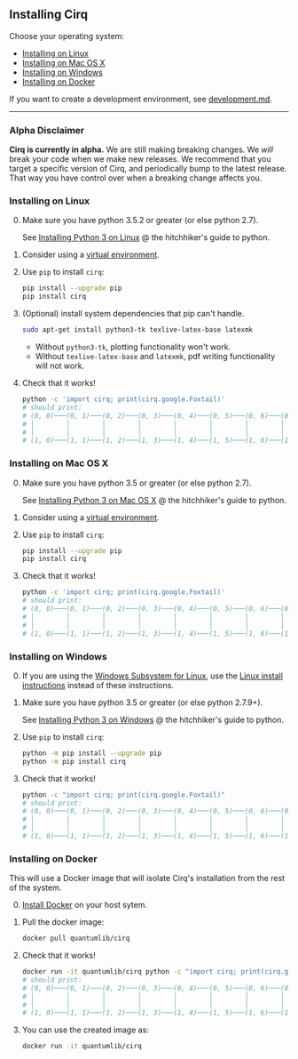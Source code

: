## Installing Cirq

Choose your operating system:

- [Installing on Linux](#installing-on-linux)
- [Installing on Mac OS X](#installing-on-mac-os-x)
- [Installing on Windows](#installing-on-windows)
- [Installing on Docker](#installing-on-docker)

If you want to create a development environment, see [development.md](development.md).

---

### Alpha Disclaimer

**Cirq is currently in alpha.**
We are still making breaking changes.
We *will* break your code when we make new releases.
We recommend that you target a specific version of Cirq, and periodically bump to the latest release.
That way you have control over when a breaking change affects you.

### Installing on Linux

0. Make sure you have python 3.5.2 or greater (or else python 2.7).

    See [Installing Python 3 on Linux](https://docs.python-guide.org/starting/install3/linux/) @ the hitchhiker's guide to python.

1. Consider using a [virtual environment](https://packaging.python.org/guides/installing-using-pip-and-virtualenv/).

2. Use `pip` to install `cirq`:

    ```bash
    pip install --upgrade pip
    pip install cirq
    ```

3. (Optional) install system dependencies that pip can't handle.

    ```bash
    sudo apt-get install python3-tk texlive-latex-base latexmk
    ```

    - Without `python3-tk`, plotting functionality won't work.
    - Without `texlive-latex-base` and `latexmk`, pdf writing functionality will not work.

4. Check that it works!

    ```bash
    python -c 'import cirq; print(cirq.google.Foxtail)'
    # should print:
    # (0, 0)───(0, 1)───(0, 2)───(0, 3)───(0, 4)───(0, 5)───(0, 6)───(0, 7)───(0, 8)───(0, 9)───(0, 10)
    # │        │        │        │        │        │        │        │        │        │        │
    # │        │        │        │        │        │        │        │        │        │        │
    # (1, 0)───(1, 1)───(1, 2)───(1, 3)───(1, 4)───(1, 5)───(1, 6)───(1, 7)───(1, 8)───(1, 9)───(1, 10)
    ```


### Installing on Mac OS X

0. Make sure you have python 3.5 or greater (or else python 2.7).

    See [Installing Python 3 on Mac OS X](https://docs.python-guide.org/starting/install3/osx/) @ the hitchhiker's guide to python.

1. Consider using a [virtual environment](https://packaging.python.org/guides/installing-using-pip-and-virtualenv/).

2. Use `pip` to install `cirq`:

    ```bash
    pip install --upgrade pip
    pip install cirq
    ```

3. Check that it works!

    ```bash
    python -c 'import cirq; print(cirq.google.Foxtail)'
    # should print:
    # (0, 0)───(0, 1)───(0, 2)───(0, 3)───(0, 4)───(0, 5)───(0, 6)───(0, 7)───(0, 8)───(0, 9)───(0, 10)
    # │        │        │        │        │        │        │        │        │        │        │
    # │        │        │        │        │        │        │        │        │        │        │
    # (1, 0)───(1, 1)───(1, 2)───(1, 3)───(1, 4)───(1, 5)───(1, 6)───(1, 7)───(1, 8)───(1, 9)───(1, 10)
    ```


### Installing on Windows

0. If you are using the [Windows Subsystem for Linux](https://docs.microsoft.com/en-us/windows/wsl/about), use the [Linux install instructions](#installing-on-linux) instead of these instructions.

1. Make sure you have python 3.5 or greater (or else python 2.7.9+).

    See [Installing Python 3 on Windows](https://docs.python-guide.org/starting/install3/win/) @ the hitchhiker's guide to python.

2. Use `pip` to install `cirq`:

    ```bash
    python -m pip install --upgrade pip
    python -m pip install cirq
    ```

3. Check that it works!

    ```bash
    python -c "import cirq; print(cirq.google.Foxtail)"
    # should print:
    # (0, 0)───(0, 1)───(0, 2)───(0, 3)───(0, 4)───(0, 5)───(0, 6)───(0, 7)───(0, 8)───(0, 9)───(0, 10)
    # │        │        │        │        │        │        │        │        │        │        │
    # │        │        │        │        │        │        │        │        │        │        │
    # (1, 0)───(1, 1)───(1, 2)───(1, 3)───(1, 4)───(1, 5)───(1, 6)───(1, 7)───(1, 8)───(1, 9)───(1, 10)
    ```


### Installing on Docker

This will use a Docker image that will isolate Cirq's installation from the rest of the system.

0. [Install Docker](https://docs.docker.com/install/#supported-platforms) on your host sytem.

1. Pull the docker image:
    ```bash
    docker pull quantumlib/cirq
     ```

2. Check that it works!

    ```bash
    docker run -it quantumlib/cirq python -c "import cirq; print(cirq.google.Foxtail)"
    # should print:
    # (0, 0)───(0, 1)───(0, 2)───(0, 3)───(0, 4)───(0, 5)───(0, 6)───(0, 7)───(0, 8)───(0, 9)───(0, 10)
    # │        │        │        │        │        │        │        │        │        │        │
    # │        │        │        │        │        │        │        │        │        │        │
    # (1, 0)───(1, 1)───(1, 2)───(1, 3)───(1, 4)───(1, 5)───(1, 6)───(1, 7)───(1, 8)───(1, 9)───(1, 10)
    ```

3. You can use the created image as:
    ```bash
    docker run -it quantumlib/cirq
     ```

